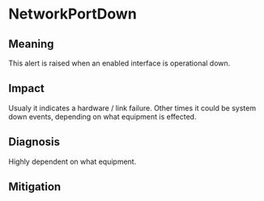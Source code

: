 # NetworkPortDown

## Meaning
This alert is raised when an enabled interface is operational down.

## Impact
Usualy it indicates a hardware / link failure.
Other times it could be system down events, depending on what equipment is effected.

## Diagnosis
Highly dependent on what equipment.

## Mitigation

